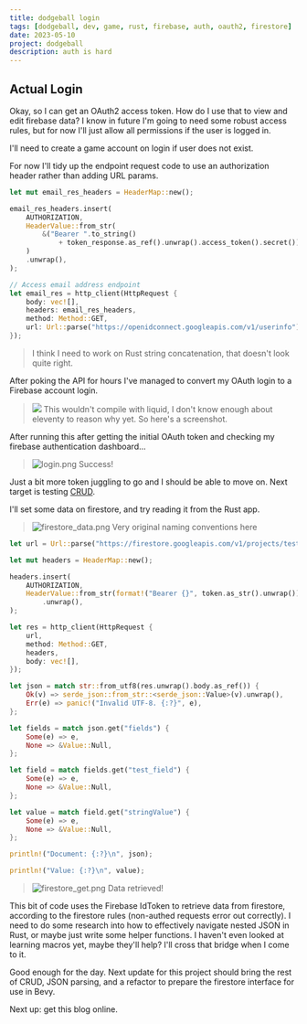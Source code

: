 ```yaml
---
title: dodgeball login
tags: [dodgeball, dev, game, rust, firebase, auth, oauth2, firestore]
date: 2023-05-10
project: dodgeball
description: auth is hard
---
```


## Actual Login

Okay, so I can get an OAuth2 access token. How do I use that to view and edit firebase data?
I know in future I'm going to need some robust access rules, but for now I'll just allow all permissions if the user is logged in.

I'll need to create a game account on login if user does not exist.

For now I'll tidy up the endpoint request code to use an authorization header rather than adding URL params.

```rust
let mut email_res_headers = HeaderMap::new();

email_res_headers.insert(
    AUTHORIZATION,
    HeaderValue::from_str(
        &("Bearer ".to_string()
            + token_response.as_ref().unwrap().access_token().secret()),
    )
    .unwrap(),
);

// Access email address endpoint
let email_res = http_client(HttpRequest {
    body: vec![],
    headers: email_res_headers,
    method: Method::GET,
    url: Url::parse("https://openidconnect.googleapis.com/v1/userinfo").unwrap(),
});
```

> I think I need to work on Rust string concatenation, that doesn't look quite right.


After poking the API for hours I've managed to convert my OAuth login to a Firebase account login.

>![](/blog/img/dodgeball/nocompile.png)
> This wouldn't compile with liquid, I don't know enough about eleventy to reason why yet. So here's a screenshot.

After running this after getting the initial OAuth token and checking my firebase authentication dashboard...

>![login.png](/blog/img/dodgeball/login.png)
> Success!

Just a bit more token juggling to go and I should be able to move on. Next target is testing [CRUD](https://en.wikipedia.org/wiki/Create,_read,_update_and_delete).

I'll set some data on firestore, and try reading it from the Rust app.

>![firestore_data.png](/blog/img/dodgeball/firestore_data.png)
> Very original naming conventions here

```rust
let url = Url::parse("https://firestore.googleapis.com/v1/projects/test-auth-rs/databases/(default)/documents/test_collection/test_document").unwrap();

let mut headers = HeaderMap::new();

headers.insert(
    AUTHORIZATION,
    HeaderValue::from_str(format!("Bearer {}", token.as_str().unwrap()).as_str())
        .unwrap(),
);

let res = http_client(HttpRequest {
    url,
    method: Method::GET,
    headers,
    body: vec![],
});

let json = match str::from_utf8(res.unwrap().body.as_ref()) {
    Ok(v) => serde_json::from_str::<serde_json::Value>(v).unwrap(),
    Err(e) => panic!("Invalid UTF-8. {:?}", e),
};

let fields = match json.get("fields") {
    Some(e) => e,
    None => &Value::Null,
};

let field = match fields.get("test_field") {
    Some(e) => e,
    None => &Value::Null,
};

let value = match field.get("stringValue") {
    Some(e) => e,
    None => &Value::Null,
};

println!("Document: {:?}\n", json);

println!("Value: {:?}\n", value);
```

>![firestore_get.png](/blog/img/dodgeball/firestore_get.png)
> Data retrieved!

This bit of code uses the Firebase IdToken to retrieve data from firestore, according to the firestore rules (non-authed requests error out correctly). I need to do some research into how to effectively navigate nested JSON in Rust, or maybe just write some helper functions. I haven't even looked at learning macros yet, maybe they'll help? I'll cross that bridge when I come to it.

Good enough for the day. Next update for this project should bring the rest of CRUD, JSON parsing, and a refactor to prepare the firestore interface for use in Bevy.

Next up: get this blog online.